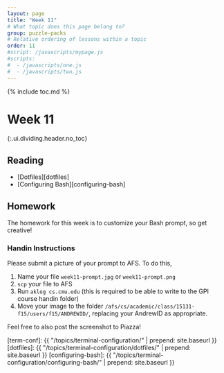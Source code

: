 ```yaml
---
layout: page
title: "Week 11"
# What topic does this page belong to?
group: puzzle-packs
# Relative ordering of lessons within a topic
order: 11
#script: /javascripts/mypage.js
#scripts:
#  - /javascripts/one.js
#  - /javascripts/two.js
---
```



{% include toc.md %}

# Week 11
{:.ui.dividing.header.no_toc}

## Reading

- [Dotfiles][dotfiles]
- [Configuring Bash][configuring-bash]

## Homework

The homework for this week is to customize your Bash prompt, so get
creative! 

### Handin Instructions

Please submit a picture of your prompt to AFS. To do this,

1. Name your file `week11-prompt.jpg` or `week11-prompt.png`
1. `scp` your file to AFS
1. Run `aklog cs.cmu.edu` (this is required to be able to write to the GPI
   course handin folder)
1. Move your image to the folder
   `/afs/cs/academic/class/15131-f15/users/f15/ANDREWID/`, replacing your
   AndrewID as appropriate.

Feel free to also post the screenshot to Piazza!


[term-conf]: {{ "/topics/terminal-configuration/" | prepend: site.baseurl }}
[dotfiles]: {{ "/topics/terminal-configuration/dotfiles/" | prepend: site.baseurl }}
[configuring-bash]: {{ "/topics/terminal-configuration/configuring-bash/" | prepend: site.baseurl }}

